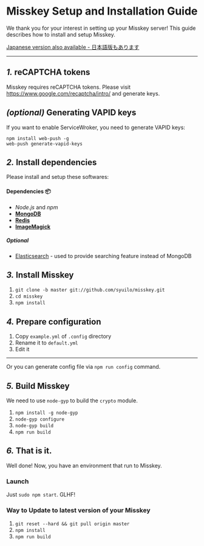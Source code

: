 Misskey Setup and Installation Guide
================================================================

We thank you for your interest in setting up your Misskey server!
This guide describes how to install and setup Misskey.

[Japanese version also available - 日本語版もあります](./setup.ja.md)

----------------------------------------------------------------

*1.* reCAPTCHA tokens
----------------------------------------------------------------
Misskey requires reCAPTCHA tokens.
Please visit https://www.google.com/recaptcha/intro/ and generate keys.

*(optional)* Generating VAPID keys
----------------------------------------------------------------
If you want to enable ServiceWroker, you need to generate VAPID keys:

``` shell
npm install web-push -g
web-push generate-vapid-keys
```

*2.* Install dependencies
----------------------------------------------------------------
Please install and setup these softwares:

#### Dependencies :package:
* *Node.js* and *npm*
* **[MongoDB](https://www.mongodb.com/)**
* **[Redis](https://redis.io/)**
* **[ImageMagick](http://www.imagemagick.org/script/index.php)**

##### Optional
* [Elasticsearch](https://www.elastic.co/) - used to provide searching feature instead of MongoDB

*3.* Install Misskey
----------------------------------------------------------------
1. `git clone -b master git://github.com/syuilo/misskey.git`
2. `cd misskey`
3. `npm install`

*4.* Prepare configuration
----------------------------------------------------------------
1. Copy `example.yml` of `.config` directory
2. Rename it to `default.yml`
3. Edit it

---

Or you can generate config file via `npm run config` command.

*5.* Build Misskey
----------------------------------------------------------------
We need to use `node-gyp` to build the `crypto` module.

1. `npm install -g node-gyp`
2.  `node-gyp configure`
3. `node-gyp build`
1. `npm run build`

*6.* That is it.
----------------------------------------------------------------
Well done! Now, you have an environment that run to Misskey.

### Launch
Just `sudo npm start`. GLHF!

### Way to Update to latest version of your Misskey
1. `git reset --hard && git pull origin master`
2. `npm install`
3. `npm run build`
